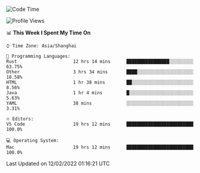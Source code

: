 <!--START_SECTION:waka-->
![Code Time](http://img.shields.io/badge/Code%20Time-988%20hrs%2030%20mins-blue)

![Profile Views](http://img.shields.io/badge/Profile%20Views-44-blue)

📊 **This Week I Spent My Time On** 

```text
⌚︎ Time Zone: Asia/Shanghai

💬 Programming Languages: 
Rust                     12 hrs 14 mins      ████████████████░░░░░░░░░   63.75% 
Other                    3 hrs 34 mins       ████░░░░░░░░░░░░░░░░░░░░░   18.58% 
HTML                     1 hr 38 mins        ██░░░░░░░░░░░░░░░░░░░░░░░   8.56% 
Java                     1 hr 4 mins         █░░░░░░░░░░░░░░░░░░░░░░░░   5.63% 
YAML                     38 mins             ░░░░░░░░░░░░░░░░░░░░░░░░░   3.31%

🔥 Editors: 
VS Code                  19 hrs 12 mins      █████████████████████████   100.0%

💻 Operating System: 
Mac                      19 hrs 12 mins      █████████████████████████   100.0%

```


 Last Updated on 12/02/2022 01:16:21 UTC
<!--END_SECTION:waka-->
